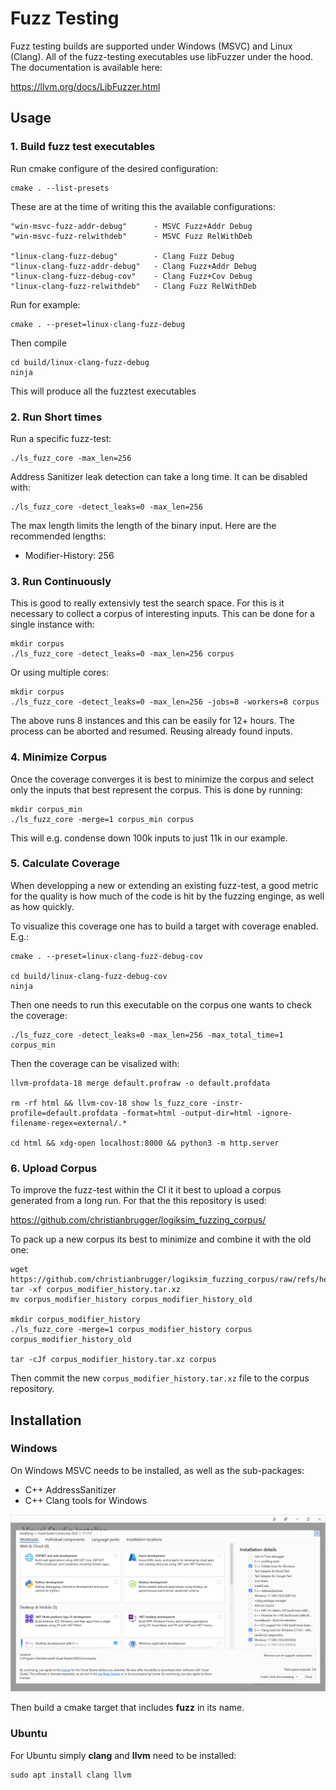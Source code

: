 # Fuzz Testing

Fuzz testing builds are supported under Windows (MSVC) and Linux (Clang). All of the fuzz-testing executables use libFuzzer under the hood. The documentation is available here:

https://llvm.org/docs/LibFuzzer.html



## Usage

### 1. Build fuzz test executables

Run cmake configure of the desired configuration:

```shell
cmake . --list-presets
```

These are at the time of writing this the available configurations:

```
"win-msvc-fuzz-addr-debug"      - MSVC Fuzz+Addr Debug
"win-msvc-fuzz-relwithdeb"      - MSVC Fuzz RelWithDeb
  
"linux-clang-fuzz-debug"        - Clang Fuzz Debug
"linux-clang-fuzz-addr-debug"   - Clang Fuzz+Addr Debug
"linux-clang-fuzz-debug-cov"    - Clang Fuzz+Cov Debug
"linux-clang-fuzz-relwithdeb"   - Clang Fuzz RelWithDeb
```

Run for example:

```shell
cmake . --preset=linux-clang-fuzz-debug
```

Then compile

```shell
cd build/linux-clang-fuzz-debug
ninja
```

This will produce all the fuzztest executables

### 2. Run Short times

Run a specific fuzz-test:

```shell
./ls_fuzz_core -max_len=256
```

Address Sanitizer leak detection can take a long time. It can be disabled with:

```shell
./ls_fuzz_core -detect_leaks=0 -max_len=256
```

The max length limits the length of the binary input. Here are the recommended lengths:

* Modifier-History: 256

### 3. Run Continuously

This is good to really extensivly test the search space. For this is it necessary to collect a corpus of interesting inputs. This can be done for a single instance with:

```shell
mkdir corpus
./ls_fuzz_core -detect_leaks=0 -max_len=256 corpus
```

Or using multiple cores:

```shell
mkdir corpus
./ls_fuzz_core -detect_leaks=0 -max_len=256 -jobs=8 -workers=8 corpus
```

The above runs 8 instances and this can be easily for 12+ hours. The process can be aborted and resumed. Reusing already found inputs.

### 4. Minimize Corpus

Once the coverage converges it is best to minimize the corpus and select only the inputs that best represent the corpus. This is done by running:

```shell
mkdir corpus_min
./ls_fuzz_core -merge=1 corpus_min corpus
```

This will e.g. condense down 100k inputs to just 11k in our example.

### 5. Calculate Coverage

When developping a new or extending an existing fuzz-test, a good metric for the quality is how much of the code is hit by the fuzzing enginge, as well as how quickly.

To visualize this coverage one has to build a target with coverage enabled. E.g.:

```shell
cmake . --preset=linux-clang-fuzz-debug-cov

cd build/linux-clang-fuzz-debug-cov
ninja
```

Then one needs to run this executable on the corpus one wants to check the coverage:

```shell
./ls_fuzz_core -detect_leaks=0 -max_len=256 -max_total_time=1 corpus_min
```

Then the coverage can be visalized with:

```shell
llvm-profdata-18 merge default.profraw -o default.profdata

rm -rf html && llvm-cov-18 show ls_fuzz_core -instr-profile=default.profdata -format=html -output-dir=html -ignore-filename-regex=external/.*

cd html && xdg-open localhost:8000 && python3 -m http.server
```

### 6. Upload Corpus

To improve the fuzz-test within the CI it it best to upload a corpus generated from a long run. For that the this repository is used:

https://github.com/christianbrugger/logiksim_fuzzing_corpus/

To pack up a new corpus its best to minimize and combine it with the old one:

```
wget https://github.com/christianbrugger/logiksim_fuzzing_corpus/raw/refs/heads/main/corpus_modifier_history.tar.xz
tar -xf corpus_modifier_history.tar.xz
mv corpus_modifier_history corpus_modifier_history_old

mkdir corpus_modifier_history
./ls_fuzz_core -merge=1 corpus_modifier_history corpus corpus_modifier_history_old

tar -cJf corpus_modifier_history.tar.xz corpus
```

Then commit the new `corpus_modifier_history.tar.xz` file to the corpus repository.



## Installation

### Windows

On Windows MSVC needs to be installed, as well as the sub-packages:

* C++ AddressSanitizer
* C++ Clang tools for Windows

![image-20241222190551147](.images/image-20241222190551147.png)

Then build a cmake target that includes **fuzz** in its name.

### Ubuntu

For Ubuntu simply **clang** and **llvm** need to be installed:

```shell
sudo apt install clang llvm
```

